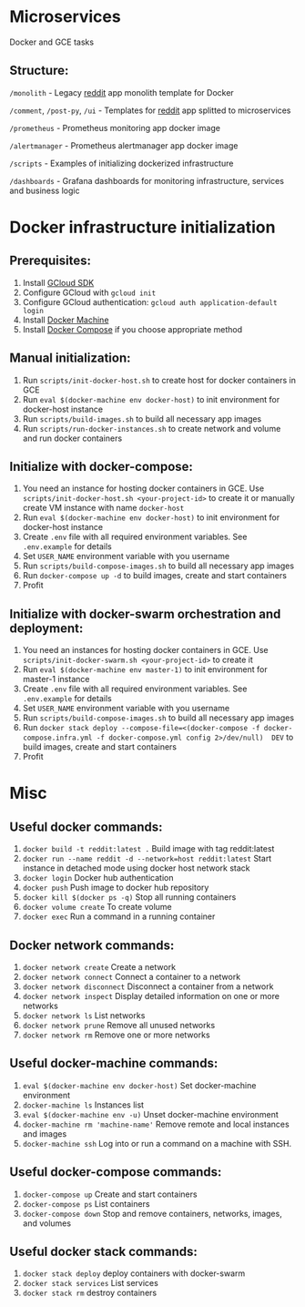 # Microservices
Docker and GCE tasks

## Structure:
`/monolith` - Legacy [reddit](https://github.com/Artemmkin/reddit) app monolith template for Docker

`/comment`, `/post-py`, `/ui` - Templates for [reddit](https://github.com/Artemmkin/reddit) app splitted to microservices

`/prometheus` - Prometheus monitoring app docker image

`/alertmanager` - Prometheus alertmanager app docker image

`/scripts` - Examples of initializing dockerized infrastructure

`/dashboards` - Grafana dashboards for monitoring infrastructure, services and business logic

# Docker infrastructure initialization

## Prerequisites:
1. Install [GCloud SDK](https://cloud.google.com/sdk/)
2. Configure GCloud with `gcloud init`
3. Configure GCloud authentication: `gcloud auth application-default login`
4. Install [Docker Machine](https://docs.docker.com/machine/install-machine/)
5. Install [Docker Compose](https://docs.docker.com/compose/install/) if you choose appropriate method

## Manual initialization:
1. Run `scripts/init-docker-host.sh` to create host for docker containers in GCE
2. Run `eval $(docker-machine env docker-host)` to init environment for docker-host instance
4. Run `scripts/build-images.sh` to build all necessary app images
5. Run `scripts/run-docker-instances.sh` to create network and volume and run docker containers

## Initialize with docker-compose:
1. You need an instance for hosting docker containers in GCE. Use `scripts/init-docker-host.sh <your-project-id>` to create it or manually create VM instance with name `docker-host`
2. Run `eval $(docker-machine env docker-host)` to init environment for docker-host instance
3. Create `.env` file with all required environment variables. See `.env.example` for details
4. Set `USER_NAME` environment variable  with you username
5. Run `scripts/build-compose-images.sh` to build all necessary app images
6. Run `docker-compose up -d` to build images, create and start containers
7. Profit

## Initialize with docker-swarm orchestration and deployment:
1. You need an instances for hosting docker containers in GCE. Use `scripts/init-docker-swarm.sh <your-project-id>` to create it
2. Run `eval $(docker-machine env master-1)` to init environment for master-1 instance
3. Create `.env` file with all required environment variables. See `.env.example` for details
4. Set `USER_NAME` environment variable  with you username
5. Run `scripts/build-compose-images.sh` to build all necessary app images
6. Run `docker stack deploy --compose-file=<(docker-compose -f docker-compose.infra.yml -f docker-compose.yml config 2>/dev/null)  DEV` to build images, create and start containers
7. Profit

# Misc

## Useful docker commands:
1. `docker build -t reddit:latest .` Build image with tag reddit:latest
2. `docker run --name reddit -d --network=host reddit:latest` Start instance in detached mode using docker host network stack
3. `docker login` Docker hub authentication
4. `docker push` Push image to docker hub repository
5. `docker kill $(docker ps -q)` Stop all running containers
6. `docker volume create` To create volume
7. `docker exec` Run a command in a running container

## Docker network commands:
1. `docker network create` Create a network
2. `docker network connect` Connect a container to a network
3. `docker network disconnect`  Disconnect a container from a network
4. `docker network inspect` Display detailed information on one or more networks
5. `docker network ls` List networks
6. `docker network prune` Remove all unused networks
7. `docker network rm` Remove one or more networks

## Useful docker-machine commands:
1. `eval $(docker-machine env docker-host)` Set docker-machine environment
2. `docker-machine ls` Instances list
3. `eval $(docker-machine env -u)` Unset docker-machine environment
4. `docker-machine rm 'machine-name'` Remove remote and local instances and images
5. `docker-machine ssh` Log into or run a command on a machine with SSH.

## Useful docker-compose commands:
1. `docker-compose up` Create and start containers
2. `docker-compose ps` List containers
3. `docker-compose down` Stop and remove containers, networks, images, and volumes

## Useful docker stack commands:
1. `docker stack deploy` deploy containers with docker-swarm
2. `docker stack services` List services
3. `docker stack rm` destroy containers
